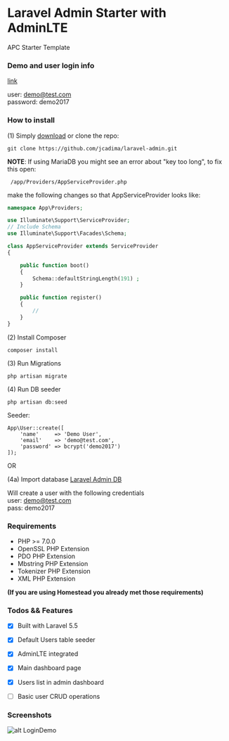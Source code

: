 # Laravel Admin Starter with AdminLTE

APC Starter Template

### Demo and user login info
[link](http://laraveladmin.juancadima.com/login)

user: demo@test.com<br>
password: demo2017

### How to install 
(1) Simply [download](https://github.com/jcadima/laravel-admin/archive/master.zip) or clone the repo:

```
git clone https://github.com/jcadima/laravel-admin.git
```

**NOTE**: If using MariaDB you might see an error about "key too long", to fix this open:

```
 /app/Providers/AppServiceProvider.php
```

make the following changes so that AppServiceProvider looks like:

```php
namespace App\Providers;

use Illuminate\Support\ServiceProvider;
// Include Schema
use Illuminate\Support\Facades\Schema;

class AppServiceProvider extends ServiceProvider
{

    public function boot()
    {  
        Schema::defaultStringLength(191) ;
    }

    public function register()
    {
        //
    }
}

```

(2) Install Composer
```
composer install
```


(3) Run Migrations
```
php artisan migrate
```

(4) Run DB seeder
```
php artisan db:seed
```

Seeder:
```
App\User::create([
    'name'     => 'Demo User',
    'email'    => 'demo@test.com',
    'password' => bcrypt('demo2017')
]);
```

OR

(4a) Import database
[Laravel Admin DB](https://github.com/jcadima/laravel-admin/blob/master/laraveladmin.sql)

Will create a user with the following credentials<br>
user: demo@test.com <br/>
pass: demo2017


### Requirements
* PHP >= 7.0.0
* OpenSSL PHP Extension
* PDO PHP Extension
* Mbstring PHP Extension
* Tokenizer PHP Extension
* XML PHP Extension

**(If you are using Homestead you already met those requirements)**


### Todos && Features
* [X] Built with Laravel 5.5
* [X] Default Users table seeder
* [X] AdminLTE integrated
* [X] Main dashboard page
* [X] Users list in admin dashboard
* [ ] Basic user CRUD operations


### Screenshots

![alt LoginDemo](http://juancadima.com/wp-content/uploads/laraveladmin.png)
